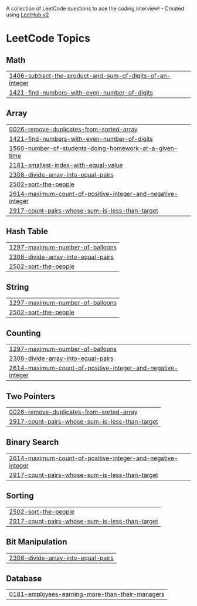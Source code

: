 A collection of LeetCode questions to ace the coding interview! - Created using [LeetHub v2](https://github.com/arunbhardwaj/LeetHub-2.0)
<!---LeetCode Topics Start-->
# LeetCode Topics
## Math
|  |
| ------- |
| [1406-subtract-the-product-and-sum-of-digits-of-an-integer](https://github.com/Abhaypc112/LEET-CODE/tree/master/1406-subtract-the-product-and-sum-of-digits-of-an-integer) |
| [1421-find-numbers-with-even-number-of-digits](https://github.com/Abhaypc112/LEET-CODE/tree/master/1421-find-numbers-with-even-number-of-digits) |
## Array
|  |
| ------- |
| [0026-remove-duplicates-from-sorted-array](https://github.com/Abhaypc112/LEET-CODE/tree/master/0026-remove-duplicates-from-sorted-array) |
| [1421-find-numbers-with-even-number-of-digits](https://github.com/Abhaypc112/LEET-CODE/tree/master/1421-find-numbers-with-even-number-of-digits) |
| [1560-number-of-students-doing-homework-at-a-given-time](https://github.com/Abhaypc112/LEET-CODE/tree/master/1560-number-of-students-doing-homework-at-a-given-time) |
| [2181-smallest-index-with-equal-value](https://github.com/Abhaypc112/LEET-CODE/tree/master/2181-smallest-index-with-equal-value) |
| [2308-divide-array-into-equal-pairs](https://github.com/Abhaypc112/LEET-CODE/tree/master/2308-divide-array-into-equal-pairs) |
| [2502-sort-the-people](https://github.com/Abhaypc112/LEET-CODE/tree/master/2502-sort-the-people) |
| [2614-maximum-count-of-positive-integer-and-negative-integer](https://github.com/Abhaypc112/LEET-CODE/tree/master/2614-maximum-count-of-positive-integer-and-negative-integer) |
| [2917-count-pairs-whose-sum-is-less-than-target](https://github.com/Abhaypc112/LEET-CODE/tree/master/2917-count-pairs-whose-sum-is-less-than-target) |
## Hash Table
|  |
| ------- |
| [1297-maximum-number-of-balloons](https://github.com/Abhaypc112/LEET-CODE/tree/master/1297-maximum-number-of-balloons) |
| [2308-divide-array-into-equal-pairs](https://github.com/Abhaypc112/LEET-CODE/tree/master/2308-divide-array-into-equal-pairs) |
| [2502-sort-the-people](https://github.com/Abhaypc112/LEET-CODE/tree/master/2502-sort-the-people) |
## String
|  |
| ------- |
| [1297-maximum-number-of-balloons](https://github.com/Abhaypc112/LEET-CODE/tree/master/1297-maximum-number-of-balloons) |
| [2502-sort-the-people](https://github.com/Abhaypc112/LEET-CODE/tree/master/2502-sort-the-people) |
## Counting
|  |
| ------- |
| [1297-maximum-number-of-balloons](https://github.com/Abhaypc112/LEET-CODE/tree/master/1297-maximum-number-of-balloons) |
| [2308-divide-array-into-equal-pairs](https://github.com/Abhaypc112/LEET-CODE/tree/master/2308-divide-array-into-equal-pairs) |
| [2614-maximum-count-of-positive-integer-and-negative-integer](https://github.com/Abhaypc112/LEET-CODE/tree/master/2614-maximum-count-of-positive-integer-and-negative-integer) |
## Two Pointers
|  |
| ------- |
| [0026-remove-duplicates-from-sorted-array](https://github.com/Abhaypc112/LEET-CODE/tree/master/0026-remove-duplicates-from-sorted-array) |
| [2917-count-pairs-whose-sum-is-less-than-target](https://github.com/Abhaypc112/LEET-CODE/tree/master/2917-count-pairs-whose-sum-is-less-than-target) |
## Binary Search
|  |
| ------- |
| [2614-maximum-count-of-positive-integer-and-negative-integer](https://github.com/Abhaypc112/LEET-CODE/tree/master/2614-maximum-count-of-positive-integer-and-negative-integer) |
| [2917-count-pairs-whose-sum-is-less-than-target](https://github.com/Abhaypc112/LEET-CODE/tree/master/2917-count-pairs-whose-sum-is-less-than-target) |
## Sorting
|  |
| ------- |
| [2502-sort-the-people](https://github.com/Abhaypc112/LEET-CODE/tree/master/2502-sort-the-people) |
| [2917-count-pairs-whose-sum-is-less-than-target](https://github.com/Abhaypc112/LEET-CODE/tree/master/2917-count-pairs-whose-sum-is-less-than-target) |
## Bit Manipulation
|  |
| ------- |
| [2308-divide-array-into-equal-pairs](https://github.com/Abhaypc112/LEET-CODE/tree/master/2308-divide-array-into-equal-pairs) |
## Database
|  |
| ------- |
| [0181-employees-earning-more-than-their-managers](https://github.com/Abhaypc112/LEET-CODE/tree/master/0181-employees-earning-more-than-their-managers) |
<!---LeetCode Topics End-->